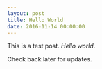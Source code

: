 ```yaml
---
layout: post
title: Hello World
date: 2016-11-14 00:00:00 
---
```


This is a test post.  _Hello world_.  

Check back later for updates.  

